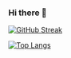 ### Hi there 👋

<!--
**siddardhak/siddardhak** is a ✨ _special_ ✨ repository because its `README.md` (this file) appears on your GitHub profile.

Here are some ideas to get you started:

- 🔭 I’m currently working on ...
- 🌱 I’m currently learning ...
- 👯 I’m looking to collaborate on ...
- 🤔 I’m looking for help with ...
- 💬 Ask me about ...
- 📫 How to reach me: ...
- 😄 Pronouns: ...
- ⚡ Fun fact: ...
-->
[![GitHub Streak](http://github-readme-streak-stats.herokuapp.com?user=siddardhak&theme=dark&background=000000)](https://git.io/streak-stats)

[![Top Langs](https://github-readme-stats.vercel.app/api/top-langs/?username=siddardhak)](https://github.com/anuraghazra/github-readme-stats)



